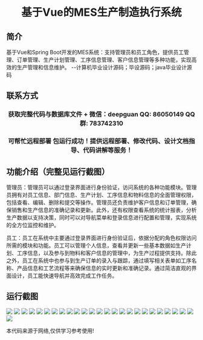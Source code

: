 <p><h1 align="center">基于Vue的MES生产制造执行系统</h1></p>

## 简介
基于Vue和Spring Boot开发的MES系统：支持管理员和员工角色，提供员工管理、订单管理、生产计划管理、工序信息管理、客户信息管理等多种功能，实现高效的生产管理和信息维护。    --计算机毕业设计源码；毕设源码；java毕业设计源码


## 联系方式
<p><h3 align="center">获取完整代码与数据库文件 + 微信：deepguan QQ: 86050149 QQ群: 783742310</h3></p>
<p><h3 align="center">可帮忙远程部署 包运行成功！提供远程部署、修改代码、设计文档指导、代码讲解等服务！</h3></p>

## 功能介绍（完整见运行截图）
管理员：管理员可以通过登录界面进行身份验证，访问系统的各种功能模块。管理员拥有对员工信息、部门信息、生产计划、工序信息和物料信息的全面管理权限，包括查看、编辑、删除和提交等操作。管理员还负责维护客户信息和订单管理，确保销售和生产信息的准确记录和更新。此外，还有权限查看系统的统计报表，分析生产数据以支持决策，同时可以对导航菜单和登录信息进行配置和管理，实现系统的全方位监控和维护。

员工：员工在系统中主要通过登录界面进行身份验证后，依据分配的角色权限访问所需的模块和功能。员工可以管理个人信息，查看并更新一些基本数据如生产计划、工序信息，以及参与到物料和客户信息的管理中，为生产过程提供支持。除此之外，员工在系统中也参与到生产订单的录入与跟踪，通过填写相关表单如工序名称、产品信息和工艺流程等来确保信息的实时更新和准确记录。通过简洁直观的界面设计，员工能快速导航并高效完成工作任务。


## 运行截图
![](https://bs-1329754181.cos.ap-shanghai.myqcloud.com/spring/vueMesProductionExecutionSystem/img/001.jpg)
![](https://bs-1329754181.cos.ap-shanghai.myqcloud.com/spring/vueMesProductionExecutionSystem/img/002.jpg)
![](https://bs-1329754181.cos.ap-shanghai.myqcloud.com/spring/vueMesProductionExecutionSystem/img/003.jpg)
![](https://bs-1329754181.cos.ap-shanghai.myqcloud.com/spring/vueMesProductionExecutionSystem/img/004.jpg)
![](https://bs-1329754181.cos.ap-shanghai.myqcloud.com/spring/vueMesProductionExecutionSystem/img/005.jpg)
![](https://bs-1329754181.cos.ap-shanghai.myqcloud.com/spring/vueMesProductionExecutionSystem/img/006.jpg)
![](https://bs-1329754181.cos.ap-shanghai.myqcloud.com/spring/vueMesProductionExecutionSystem/img/007.jpg)
![](https://bs-1329754181.cos.ap-shanghai.myqcloud.com/spring/vueMesProductionExecutionSystem/img/008.jpg)
![](https://bs-1329754181.cos.ap-shanghai.myqcloud.com/spring/vueMesProductionExecutionSystem/img/009.jpg)
![](https://bs-1329754181.cos.ap-shanghai.myqcloud.com/spring/vueMesProductionExecutionSystem/img/010.jpg)
![](https://bs-1329754181.cos.ap-shanghai.myqcloud.com/spring/vueMesProductionExecutionSystem/img/011.jpg)
![](https://bs-1329754181.cos.ap-shanghai.myqcloud.com/spring/vueMesProductionExecutionSystem/img/012.jpg)
![](https://bs-1329754181.cos.ap-shanghai.myqcloud.com/spring/vueMesProductionExecutionSystem/img/013.jpg)
![](https://bs-1329754181.cos.ap-shanghai.myqcloud.com/spring/vueMesProductionExecutionSystem/img/014.jpg)
![](https://bs-1329754181.cos.ap-shanghai.myqcloud.com/spring/vueMesProductionExecutionSystem/img/015.jpg)
![](https://bs-1329754181.cos.ap-shanghai.myqcloud.com/spring/vueMesProductionExecutionSystem/img/016.jpg)
![](https://bs-1329754181.cos.ap-shanghai.myqcloud.com/spring/vueMesProductionExecutionSystem/img/017.jpg)
![](https://bs-1329754181.cos.ap-shanghai.myqcloud.com/spring/vueMesProductionExecutionSystem/img/018.jpg)
![](https://bs-1329754181.cos.ap-shanghai.myqcloud.com/spring/vueMesProductionExecutionSystem/img/019.jpg)
![](https://bs-1329754181.cos.ap-shanghai.myqcloud.com/spring/vueMesProductionExecutionSystem/img/020.jpg)
![](https://bs-1329754181.cos.ap-shanghai.myqcloud.com/spring/vueMesProductionExecutionSystem/img/021.jpg)
![](https://bs-1329754181.cos.ap-shanghai.myqcloud.com/spring/vueMesProductionExecutionSystem/img/022.jpg)
![](https://bs-1329754181.cos.ap-shanghai.myqcloud.com/spring/vueMesProductionExecutionSystem/img/023.jpg)
![](https://bs-1329754181.cos.ap-shanghai.myqcloud.com/spring/vueMesProductionExecutionSystem/img/024.jpg)
![](https://bs-1329754181.cos.ap-shanghai.myqcloud.com/spring/vueMesProductionExecutionSystem/img/025.jpg)
![](https://bs-1329754181.cos.ap-shanghai.myqcloud.com/spring/vueMesProductionExecutionSystem/img/026.jpg)

<p>本代码来源于网络,仅供学习参考使用!</p>
